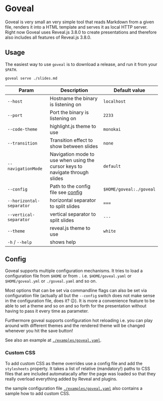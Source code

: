 # Goveal

Goveal is very small an very simple tool that reads Markdown from a given file, renders  it into a HTML template and serves it as local HTTP server.
Right now Goveal uses Reveal.js 3.8.0 to create presentations and therefore also includes all features of Reveal.js 3.8.0.

## Usage

The easiest way to use `goveal` is to download a release, and run it from your `$PATH`.

```bash
goveal serve ./slides.md
```

| Param                    | Description                                                                  | Default value           |
| ------------------------ | ---------------------------------------------------------------------------- | ----------------------- |
| `--host`                 | Hostname the binary is listening on                                          | `localhost`             |
| `--port`                 | Port the binary is listening on                                              | `2233`                  |
| `--code-theme`           | highlight.js theme to use                                                    | `monokai`               |
| `--transition`           | Transition effect to show between slides                                     | `none`                  |
| `--navigationMode`       | Navigation mode to use when using the cursor keys to navigate through slides | `default`               |
| `--config`               | Path to the config file see [config](#config)                                | `$HOME/goveal:./goveal` |
| `--horizontal-separator` | horizontal separator to split slides                                         | `===`                   |
| `--vertical-separator`   | vertical separator to split slides                                           | `---`                   |
| `--theme`                | reveal.js theme to use                                                       | `white`                 |
| `-h` / `--help`          | shows help                                                                   |                         |

## Config

Goveal supports multiple configuration mechanisms.
It tries to load a configuration file from `$HOME` or from `.` i.e. `$HOME/goveal.yaml` or `$HOME/goveal.yml` or `./goveal.yaml` and so on.

Most options that can be set via commandline flags can also be set via configuration file (actually all but the `--config` switch does not make sense in the configuration file, does it? :wink:).
It is more a convenience feature to be able to set a theme and so on and so forth for the presentation without having to pass it every time as parameter.

Furthermore goveal supports configuration hot reloading i.e. you can play around with different themes and the rendered theme will be changed whenever you hit the save button!

See also an example at [`./examples/goveal.yaml`](./examples/goveal.yaml).

### Custom CSS

To add custom CSS as theme overrides use a config file and add the `stylesheets` property.
It takes a list of relative (mandatory!) paths to CSS files that are included automatacally after the page was loaded so that they really overload everything added by Reveal and plugins.

the sample configuration file [`./examples/goveal.yaml`](./examples/goveal.yaml) also contains a sample how to add custom CSS.
